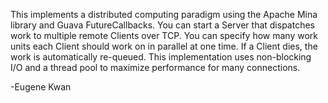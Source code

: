 This implements a distributed computing paradigm using the Apache Mina library and
Guava FutureCallbacks.  You can start a Server that dispatches work to multiple
remote Clients over TCP.  You can specify how many work units each Client should
work on in parallel at one time.  If a Client dies, the work is automatically
re-queued.  This implementation uses non-blocking I/O and a thread pool to maximize
performance for many connections.

-Eugene Kwan
